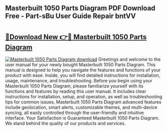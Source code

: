## Masterbuilt 1050 Parts Diagram PDF Download Free - Part-sBu User Guide Repair bntVV

# <h2><a href="http://dfhhsoi.blite.top/?on=Masterbuilt+1050+Parts+Diagram">🔗Download New 👉🔴 Masterbuilt 1050 Parts Diagram</a></h2>

[![Masterbuilt 1050 Parts Diagram download](https://i.imgur.com/lujVjoI.png)](http://dfhhsoi.blite.top/?on=Masterbuilt+1050+Parts+Diagram)
Greetings and welcome to the user manual for your newly bought Masterbuilt 1050 Parts Diagram. This manual is designed to help you navigate the features and functions of your product with ease. Inside, you will find detailed instructions for installation, usage, maintenance, and troubleshooting. Before you begin using your Masterbuilt 1050 Parts Diagram, please familiarize yourself with its functions and features by reading this user manual. It includes clear instructions for installation, setup, and operation, as well as troubleshooting tips for common issues. Masterbuilt 1050 Parts Diagram advanced features include geolocation, smart alerts, customizable themes, and multi-device syncing, all easily controlled through the user-friendly and intuitive interface. Your Satisfaction is Guaranteed Masterbuilt 1050 Parts Diagram. We stand behind the quality of our products and services.
